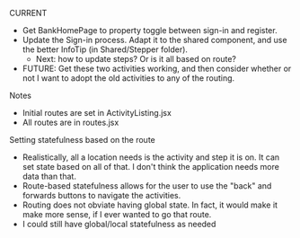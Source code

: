 CURRENT
- Get BankHomePage to property toggle between sign-in and register.
- Update the Sign-in process. Adapt it to the shared component, and use the better InfoTip (in Shared/Stepper folder).
  - Next: how to update steps? Or is it all based on route?
- FUTURE: Get these two activities working, and then consider whether or not I want to adopt the old activities to any of the routing.


Notes
- Initial routes are set in ActivityListing.jsx
- All routes are in routes.jsx

Setting statefulness based on the route
- Realistically, all a location needs is the activity and step it is on. It can set state based on all of that. I don't think the application needs more data than that.
- Route-based statefulness allows for the user to use the "back" and forwards buttons to navigate the activities.
- Routing does not obviate having global state. In fact, it would make it make more sense, if I ever wanted to go that route.
- I could still have global/local statefulness as needed

